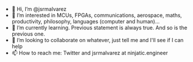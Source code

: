 - 👋 Hi, I’m @jsrmalvarez
- 👀 I’m interested in MCUs, FPGAs, communications, aerospace, maths, productivity, philosophy, languages (computer and human)...
- 🌱 I’m currently learning. Previous statement is always true. And so is the previous one.
- 💞️ I’m looking to collaborate on whatever, just tell me and I'll see if I can help
- 📫 How to reach me: Twitter and jsrmalvarez at ninjatic.engineer

<!---
jsrmalvarez/jsrmalvarez is a ✨ special ✨ repository because its `README.md` (this file) appears on your GitHub profile.
You can click the Preview link to take a look at your changes.
--->
